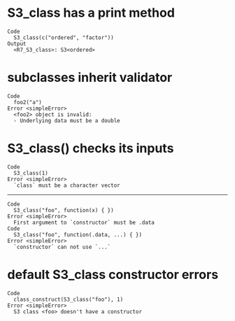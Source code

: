 # S3_class has a print method

    Code
      S3_class(c("ordered", "factor"))
    Output
      <R7_S3_class>: S3<ordered>

# subclasses inherit validator

    Code
      foo2("a")
    Error <simpleError>
      <foo2> object is invalid:
      - Underlying data must be a double

# S3_class() checks its inputs

    Code
      S3_class(1)
    Error <simpleError>
      `class` must be a character vector

---

    Code
      S3_class("foo", function(x) { })
    Error <simpleError>
      First argument to `constructor` must be .data
    Code
      S3_class("foo", function(.data, ...) { })
    Error <simpleError>
      `constructor` can not use `...`

# default S3_class constructor errors

    Code
      class_construct(S3_class("foo"), 1)
    Error <simpleError>
      S3 class <foo> doesn't have a constructor

